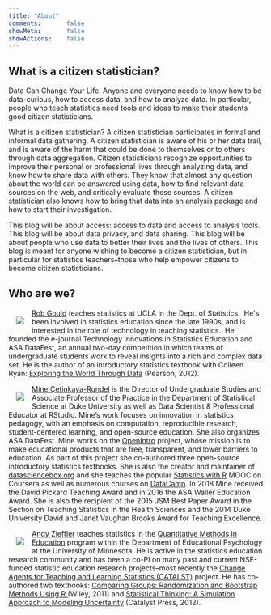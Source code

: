 ```yaml
---
title: "About"
comments:       false
showMeta:       false
showActions:    false
---
```


## What is a citizen statistician?

Data Can Change Your Life. Anyone and everyone needs to know how to be data-curious, how to access data, and how to analyze data. In particular, people who teach statistics need tools and ideas to make their students good citizen statisticians.

What is a citizen statistician? A citizen statistician participates in formal and informal data gathering. A citizen statistician is aware of his or her data trail, and is aware of the harm that could be done to themselves or to others through data aggregation. Citizen statisticians recognize opportunities to improve their personal or professional lives through analyzing data, and know how to share data with others. They know that almost any question about the world can be answered using data, how to find relevant data sources on the web, and critically evaluate these sources. A citizen statistician also knows how to bring that data into an analysis package and how to start their investigation.

This blog will be about access: access to data and access to analysis tools. This blog will be about data privacy, and data sharing. This blog will be about people who use data to better their lives and the lives of others. This blog is meant for anyone wishing to become a citizen statistician, but in particular for statistics teachers–those who help empower citizens to become citizen statisticians.

## Who are we?

<img src="../img/rob.png" align="left" hspace="15" vspace="15"/> [Rob Gould](http://www.stat.ucla.edu/~rgould/) teaches statistics at UCLA in the Dept. of Statistics.  He's been involved in statistics education since the late 1990s, and is interested in the role of technology in teaching statistics.  He founded the e-journal Technology Innovations in Statistics Education and ASA DataFest, an annual two-day competition in which teams of undergraduate students work to reveal insights into a rich and complex data set. He is the author of an introductory statistics textbook with Colleen Ryan: [Exploring the World Through Data](http://www.pearsonhighered.com/gould1einfo/) (Pearson, 2012).

<img src="../img/mine.png" align="left" hspace="15" vspace="15"/> [Mine Çetinkaya-Rundel](http://mine-cr.com) is the Director of Undergraduate Studies and Associate Professor of the Practice in the Department of Statistical Science at Duke University as well as Data Scientist & Professional Educator at RStudio. Mine’s work focuses on innovation in statistics pedagogy, with an emphasis on computation, reproducible research, student-centered learning, and open-source education. She also organizes ASA DataFest. Mine works on the [OpenIntro](https://openintro.org) project, whose mission is to make educational products that are free, transparent, and lower barriers to education. As part of this project she co-authored three open-source introductory statistics textbooks. She is also the creator and maintainer of [datasciencebox.org](https://datasciencebox.org/) and she teaches the popular [Statistics with R](https://coursera.org/specializations/statistics) MOOC on Coursera as well as numerous courses on [DataCamp](https://www.datacamp.com/instructors/mine). In 2018 Mine received the David Pickard Teaching Award and in 2016 the ASA Waller Education Award. She is also the recipient of the 2015 JSM Best Paper Award in the Section on Teaching Statistics in the Health Sciences and the 2014 Duke University David and Janet Vaughan Brooks Award for Teaching Excellence.

<img src="../img/andy.png" align="left" hspace="15" vspace="15"/> [Andy Zieffler](http://www.datadreaming.org/) teaches statistics in the [Quantitative Methods in Education](https://www.cehd.umn.edu/edpsych/Programs/QME/Qme_.html) program within the Department of Educational Psychology at the University of Minnesota. He is active in the statistics education research community and has been a co-PI on many past and current NSF-funded statistic education research projects–most recently the [Change Agents for Teaching and Learning Statistics (CATALST)](http://www.tc.umn.edu/%7Ecatalst/) project. He has co-authored two textbooks: [Comparing Groups: Randomization and Bootstrap Methods Using R ](http://www.amazon.com/Comparing-Groups-Randomization-Bootstrap-Methods/dp/0470621699/ref=sr_1_1?ie=UTF8&qid=1348507582&sr=8-1&keywords=zieffler)(Wiley, 2011) and [Statistical Thinking: A Simulation Approach to Modeling Uncertainty](http://www.amazon.com/Statistical-Thinking-Simulation-Approach-Uncertainty/dp/0615691307/ref=sr_1_2?ie=UTF8&qid=1348507617&sr=8-2&keywords=zieffler) (Catalyst Press, 2012).